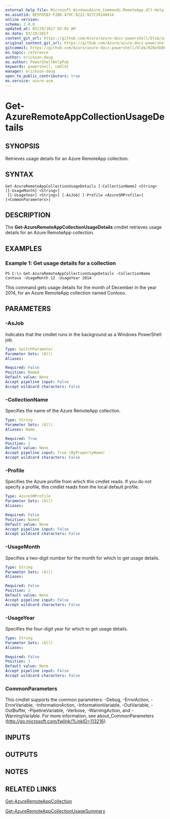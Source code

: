 ```yaml
---
external help file: Microsoft.WindowsAzure.Commands.RemoteApp.dll-Help.xml
ms.assetid: 0E5F05B3-F2B0-479C-8222-927C34140416
online version:
schema: 2.0.0
updated_at: 03/29/2017 02:03 AM
ms.date: 03/29/2017
content_git_url: https://github.com/Azure/azure-docs-powershell/blob/armsql/azureps-cmdlets-docs/ServiceManagement/Azure/v3.7.0/Get-AzureRemoteAppCollectionUsageDetails.md
original_content_git_url: https://github.com/Azure/azure-docs-powershell/blob/armsql/azureps-cmdlets-docs/ServiceManagement/Azure/v3.7.0/Get-AzureRemoteAppCollectionUsageDetails.md
gitcommit: https://github.com/Azure/azure-docs-powershell/blob/828e5b8648af6bdf3119ffe0cd409647f00de183
ms.topic: reference
author: erickson-doug
ms.author: PowerShellHelpPub
keywords: powershell, cmdlet
manager: erickson-doug
open_to_public_contributors: true
ms.service: azure-asm
---
```


# Get-AzureRemoteAppCollectionUsageDetails

## SYNOPSIS
Retrieves usage details for an Azure RemoteApp collection.

## SYNTAX

```
Get-AzureRemoteAppCollectionUsageDetails [-CollectionName] <String> [[-UsageMonth] <String>]
 [[-UsageYear] <String>] [-AsJob] [-Profile <AzureSMProfile>] [<CommonParameters>]
```

## DESCRIPTION
The **Get-AzureRemoteAppCollectionUsageDetails** cmdlet retrieves usage details for an Azure RemoteApp collection.

## EXAMPLES

### Example 1: Get usage details for a collection
```
PS C:\> Get-AzureRemoteAppCollectionUsageDetails -CollectionName Contoso -UsageMonth 12 -UsageYear 2014
```

This command gets usage details for the month of December in the year 2014, for an Azure RemoteApp collection named Contoso.

## PARAMETERS

### -AsJob
Indicates that the cmdlet runs in the background as a Windows PowerShell job.

```yaml
Type: SwitchParameter
Parameter Sets: (All)
Aliases: 

Required: False
Position: Named
Default value: None
Accept pipeline input: False
Accept wildcard characters: False
```

### -CollectionName
Specifies the name of the Azure RemoteApp collection.

```yaml
Type: String
Parameter Sets: (All)
Aliases: Name

Required: True
Position: 1
Default value: None
Accept pipeline input: True (ByPropertyName)
Accept wildcard characters: False
```

### -Profile
Specifies the Azure profile from which this cmdlet reads.
If you do not specify a profile, this cmdlet reads from the local default profile.

```yaml
Type: AzureSMProfile
Parameter Sets: (All)
Aliases: 

Required: False
Position: Named
Default value: None
Accept pipeline input: False
Accept wildcard characters: False
```

### -UsageMonth
Specifies a two-digit number for the month for which to get usage details.

```yaml
Type: String
Parameter Sets: (All)
Aliases: 

Required: False
Position: 2
Default value: None
Accept pipeline input: False
Accept wildcard characters: False
```

### -UsageYear
Specifies the four-digit year for which to get usage details.

```yaml
Type: String
Parameter Sets: (All)
Aliases: 

Required: False
Position: 3
Default value: None
Accept pipeline input: False
Accept wildcard characters: False
```

### CommonParameters
This cmdlet supports the common parameters: -Debug, -ErrorAction, -ErrorVariable, -InformationAction, -InformationVariable, -OutVariable, -OutBuffer, -PipelineVariable, -Verbose, -WarningAction, and -WarningVariable. For more information, see about_CommonParameters (http://go.microsoft.com/fwlink/?LinkID=113216).

## INPUTS

## OUTPUTS

## NOTES

## RELATED LINKS

[Get-AzureRemoteAppCollection](./Get-AzureRemoteAppCollection.md)

[Get-AzureRemoteAppCollectionUsageSummary](./Get-AzureRemoteAppCollectionUsageSummary.md)


